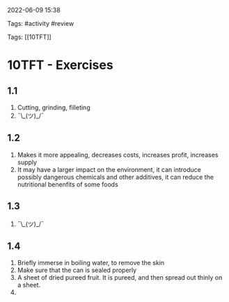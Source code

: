2022-06-09 15:38

Tags: #activity #review 

Tags: [[10TFT]]

# 10TFT - Exercises
## 1.1
1. Cutting, grinding, filleting
2. ¯\\\_(ツ)\_/¯
## 1.2
1. Makes it more appealing, decreases costs, increases profit, increases supply
2. It may have a larger impact on the environment, it can introduce possibly dangerous chemicals and other additives, it can reduce the nutritional benenfits of some foods
## 1.3 
1. ¯\\\_(ツ)\_/¯
## 1.4
1. Briefly immerse in boiling water, to remove the skin
2. Make sure that the can is sealed properly
3. A sheet of dried pureed fruit. It is pureed, and then spread out thinly on a sheet.
4. 